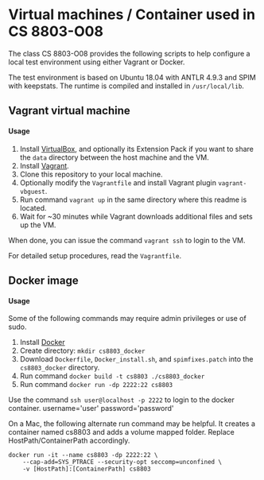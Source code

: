 # Virtual machines / Container used in CS 8803-O08

The class CS 8803-O08 provides the following scripts to help configure a local
test environment using either Vagrant or Docker.

The test environment is based on Ubuntu 18.04 with ANTLR 4.9.3 and SPIM with keepstats.
The runtime is compiled and installed in `/usr/local/lib`.

## Vagrant virtual machine

#### Usage

 1. Install [VirtualBox](https://www.virtualbox.org), and optionally its Extension Pack if you want to share the `data` directory between the host machine and the VM.
 1. Install [Vagrant](https://www.vagrantup.com).
 1. Clone this repository to your local machine.
 1. Optionally modify the `Vagrantfile` and install Vagrant plugin `vagrant-vbguest`.
 1. Run command `vagrant up` in the same directory where this readme is located.
 1. Wait for ~30 minutes while Vagrant downloads additional files and sets up the VM.

When done, you can issue the command `vagrant ssh` to login to the VM.

For detailed setup procedures, read the `Vagrantfile`.

## Docker image

#### Usage
Some of the following commands may require admin privileges or use of sudo.
1. Install [Docker](https://www.docker.com/)
2. Create directory: `mkdir cs8803_docker`
3. Download `Dockerfile`, `Docker_install.sh`, and `spimfixes.patch` into the `cs8803_docker` directory. 
4. Run command `docker build -t cs8803 ./cs8803_docker`
5. Run command `docker run -dp 2222:22 cs8803`

Use the command `ssh user@localhost -p 2222` to login to the docker container. username='user' password='password'

On a Mac, the following alternate run command may be helpful. It creates a container named cs8803 and adds a volume mapped folder. Replace HostPath/ContainerPath accordingly.

```text
docker run -it --name cs8803 -dp 2222:22 \
    --cap-add=SYS_PTRACE --security-opt seccomp=unconfined \
    -v [HostPath]:[ContainerPath] cs8803
```
